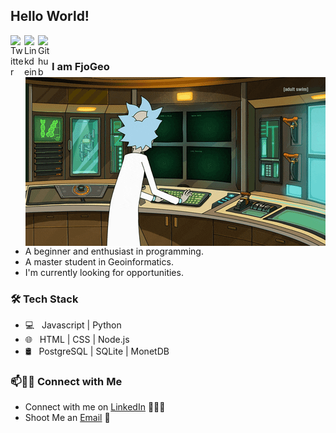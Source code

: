 ## Hello World! 

<a href="#">
  <img align="left" alt="Twitter" width="22px" src="https://cdn.jsdelivr.net/npm/simple-icons@v3/icons/twitter.svg" />
</a>
<a href="https://www.linkedin.com/in/georg-fjodorow-61b611218/">
  <img align="left" alt="Linkdein" width="22px" src="https://cdn.jsdelivr.net/npm/simple-icons@v3/icons/linkedin.svg" />
</a>
<a href="https://github.com/FjoGeo">
  <img align="left" alt="Github" width="22px" src="https://cdn.jsdelivr.net/npm/simple-icons@v3/icons/github.svg" />
</a>

<br />
<img align="right" alt="GIF" src="https://github.com/darshan-jain/darshan-jain/blob/master/rick.gif" />

### I am FjoGeo
- A beginner and enthusiast in programming.
- A master student in Geoinformatics. 
- I'm currently looking for opportunities. 

<h3>🛠 Tech Stack</h3>

- 💻 &nbsp; Javascript | Python 
- 🌐 &nbsp; HTML | CSS | Node.js 
- 🛢 &nbsp; PostgreSQL | SQLite | MonetDB

### 📫🤝🏻 Connect with Me

 - Connect with me on [LinkedIn]("https://www.linkedin.com/in/georg-fjodorow-61b611218/") 👨🏻‍💻
 - Shoot Me an [Email](mailto:fjodorow@protonmail.com) 💌
